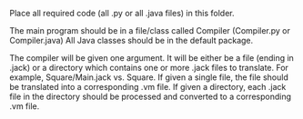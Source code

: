 Place all required code (all .py or all .java files) in this folder. 

The main program should be in a file/class called Compiler (Compiler.py or Compiler.java)
All Java classes should be in the default package. 

The compiler will be given one argument.  It will be either be a file (ending in .jack) or a directory which contains one or more .jack files to translate.  For example, Square/Main.jack vs. Square. If given a single file, the file should be translated into a corresponding .vm file.  If given a directory, each .jack file in the directory should be processed and converted to a corresponding .vm file.  

